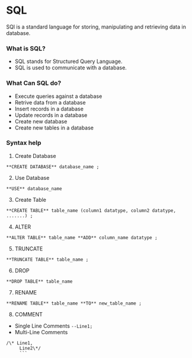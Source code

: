 # SQL
SQl is a standard language for storing, manipulating and retrieving data in database.

### What is SQL?
- SQL stands for Structured Query Language.
- SQL is used to communicate with a database.

### What Can SQL do?
- Execute queries against a database
- Retrive data from a database
- Insert records in a database
- Update records in a database
- Create new database
- Create new tables in a database

### Syntax help

1. Create Database
``` 
**CREATE DATABASE** database_name ; 
```

2. Use Database
``` 
**USE** database_name 
```

3. Create Table
``` 
**CREATE TABLE** table_name (column1 datatype, column2 datatype, .......) ;
```

4. ALTER
``` 
**ALTER TABLE** table_name **ADD** column_name datatype ; 
```

5. TRUNCATE
``` 
**TRUNCATE TABLE** table_name ; 
```

6. DROP
``` 
**DROP TABLE** table_name
```

7. RENAME
``` 
**RENAME TABLE** table_name **TO** new_table_name ;
```

8. COMMENT
  - Single Line Comments
  ``` --Line1; ```
  - Multi-Line Comments
  ``` 
  /\* Line1,
       Line2\*/ 
       ```
